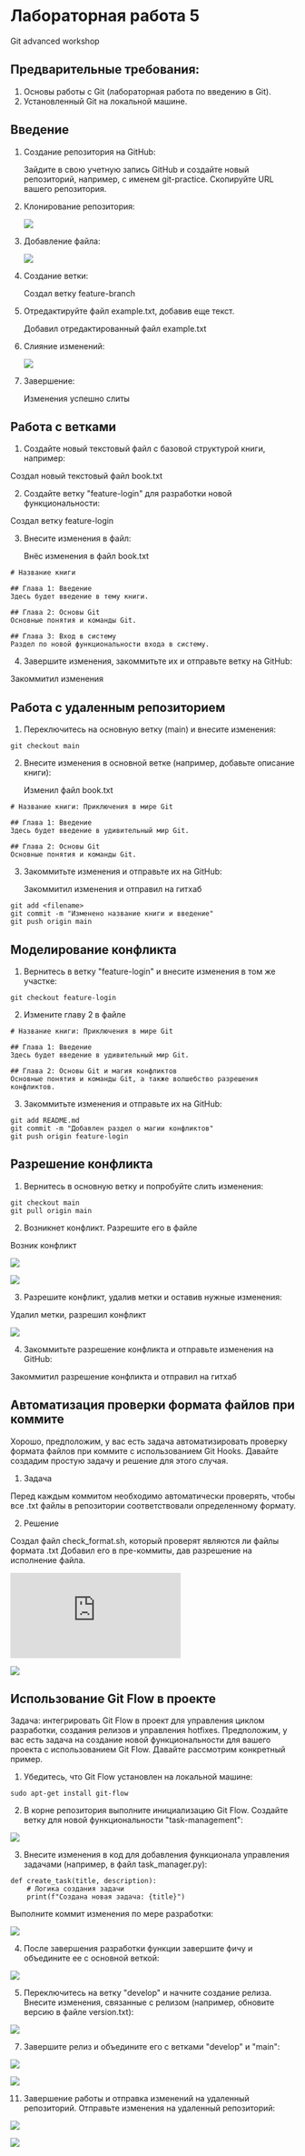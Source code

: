 # Лабораторная работа 5
Git advanced workshop

## Предварительные требования:

1. Основы работы с Git (лабораторная работа по введению в Git).
2. Установленный Git на локальной машине.


## Введение

1. Создание репозитория на GitHub:

    Зайдите в свою учетную запись GitHub и создайте новый репозиторий, например, с именем git-practice.
    Скопируйте URL вашего репозитория.

2. Клонирование репозитория:

    ![](https://github.com/AndreyLyakhovich/git-lab-5/blob/5311b31e03a4147b0385163bd8a4f0a4c458e3cc/report/clone.jpeg)

3. Добавление файла:

    ![](https://github.com/AndreyLyakhovich/git-lab-5/blob/5311b31e03a4147b0385163bd8a4f0a4c458e3cc/report/fcommit.jpeg)

4. Создание ветки:

    Создал ветку feature-branch

5. Отредактируйте файл example.txt, добавив еще текст.

    Добавил отредактированный файл example.txt

6. Слияние изменений:

    ![](https://github.com/AndreyLyakhovich/git-lab-5/blob/5311b31e03a4147b0385163bd8a4f0a4c458e3cc/report/merge.jpeg)

7. Завершение:

    Изменения успешно слиты

## Работа с ветками

1. Создайте новый текстовый файл с базовой структурой книги, например:

Создал новый текстовый файл book.txt

2. Создайте ветку "feature-login" для разработки новой функциональности:

Создал ветку feature-login

3. Внесите изменения в файл:

   Внёс изменения в файл book.txt

```
# Название книги

## Глава 1: Введение
Здесь будет введение в тему книги.

## Глава 2: Основы Git
Основные понятия и команды Git.

## Глава 3: Вход в систему
Раздел по новой функциональности входа в систему.
```

4. Завершите изменения, закоммитьте их и отправьте ветку на GitHub:

Закоммитил изменения

## Работа с удаленным репозиторием

1. Переключитесь на основную ветку (main) и внесите изменения:

```
git checkout main
```

2. Внесите изменения в основной ветке (например, добавьте описание книги):

   Изменил файл book.txt

```
# Название книги: Приключения в мире Git

## Глава 1: Введение
Здесь будет введение в удивительный мир Git.

## Глава 2: Основы Git
Основные понятия и команды Git.

```

3. Закоммитьте изменения и отправьте их на GitHub:

   Закоммитил изменения и отправил на гитхаб

```
git add <filename>
git commit -m "Изменено название книги и введение"
git push origin main

```


## Моделирование конфликта

1. Вернитесь в ветку "feature-login" и внесите изменения в том же участке:

```
git checkout feature-login
```

2. Измените главу 2 в файле

```
# Название книги: Приключения в мире Git

## Глава 1: Введение
Здесь будет введение в удивительный мир Git.

## Глава 2: Основы Git и магия конфликтов
Основные понятия и команды Git, а также волшебство разрешения конфликтов.

```

3. Закоммитьте изменения и отправьте их на GitHub:

```
git add README.md
git commit -m "Добавлен раздел о магии конфликтов"
git push origin feature-login

```

## Разрешение конфликта

1. Вернитесь в основную ветку и попробуйте слить изменения:

```
git checkout main
git pull origin main
```

2. Возникнет конфликт. Разрешите его в файле

Возник конфликт

![](https://github.com/AndreyLyakhovich/git-lab-5/blob/5311b31e03a4147b0385163bd8a4f0a4c458e3cc/report/conflict1.jpeg)

![](https://github.com/AndreyLyakhovich/git-lab-5/blob/5311b31e03a4147b0385163bd8a4f0a4c458e3cc/report/conflict2.jpeg)

3. Разрешите конфликт, удалив метки и оставив нужные изменения:

Удалил метки, разрешил конфликт

![](https://github.com/AndreyLyakhovich/git-lab-5/blob/5311b31e03a4147b0385163bd8a4f0a4c458e3cc/report/conflictResolved.jpeg)

4. Закоммитьте разрешение конфликта и отправьте изменения на GitHub:

Закоммитил разрешение конфликта и отправил на гитхаб

## Автоматизация проверки формата файлов при коммите

Хорошо, предположим, у вас есть задача автоматизировать проверку формата файлов при коммите с использованием Git Hooks. Давайте создадим простую задачу и решение для этого случая.

1. Задача

Перед каждым коммитом необходимо автоматически проверять, чтобы все .txt файлы в репозитории соответствовали определенному формату.

2. Решение

Создал файл check_format.sh, который проверят являются ли файлы формата .txt Добавил его в пре-коммиты, дав разрешение на исполнение файла.

![](https://github.com/AndreyLyakhovich/git-lab-5/blob/0d11de11ed65c5cd6f79d00b67442d327eb9a875/check_format.sh)

![](https://github.com/AndreyLyakhovich/git-lab-5/blob/5311b31e03a4147b0385163bd8a4f0a4c458e3cc/report/pre-commits.jpeg)

## Использование Git Flow в проекте

Задача: интегрировать Git Flow в проект для управления циклом разработки, создания релизов и управления hotfixes. 
Предположим, у вас есть задача на создание новой функциональности для вашего проекта с использованием Git Flow. Давайте рассмотрим конкретный пример.

1. Убедитесь, что Git Flow установлен на локальной машине:

```
sudo apt-get install git-flow
```

2. В корне репозитория выполните инициализацию Git Flow. Создайте ветку для новой функциональности "task-management":

![](https://github.com/AndreyLyakhovich/git-lab-5/blob/5311b31e03a4147b0385163bd8a4f0a4c458e3cc/report/flow1.jpeg)

3. Внесите изменения в код для добавления функционала управления задачами (например, в файл task_manager.py):

```
def create_task(title, description):
    # Логика создания задачи
    print(f"Создана новая задача: {title}")
```

Выполните коммит изменения по мере разработки:

![](https://github.com/AndreyLyakhovich/git-lab-5/blob/5311b31e03a4147b0385163bd8a4f0a4c458e3cc/report/flow2.jpeg)

4. После завершения разработки функции завершите фичу и объедините ее с основной веткой:

![](https://github.com/AndreyLyakhovich/git-lab-5/blob/5311b31e03a4147b0385163bd8a4f0a4c458e3cc/report/flow3.jpeg)

5. Переключитесь на ветку "develop" и начните создание релиза. Внесите изменения, связанные с релизом (например, обновите версию в файле version.txt):

![](https://github.com/AndreyLyakhovich/git-lab-5/blob/5311b31e03a4147b0385163bd8a4f0a4c458e3cc/report/flow4.jpeg)

7. Завершите релиз и объедините его с ветками "develop" и "main":

![](https://github.com/AndreyLyakhovich/git-lab-5/blob/5311b31e03a4147b0385163bd8a4f0a4c458e3cc/report/flow5.jpeg)

![](https://github.com/AndreyLyakhovich/git-lab-5/blob/5311b31e03a4147b0385163bd8a4f0a4c458e3cc/report/flow7.jpeg)

11. Завершение работы и отправка изменений на удаленный репозиторий. Отправьте изменения на удаленный репозиторий:

![](https://github.com/AndreyLyakhovich/git-lab-5/blob/5311b31e03a4147b0385163bd8a4f0a4c458e3cc/report/flow8.jpeg)

![](https://github.com/AndreyLyakhovich/git-lab-5/blob/0d11de11ed65c5cd6f79d00b67442d327eb9a875/report/flow9.jpeg)
